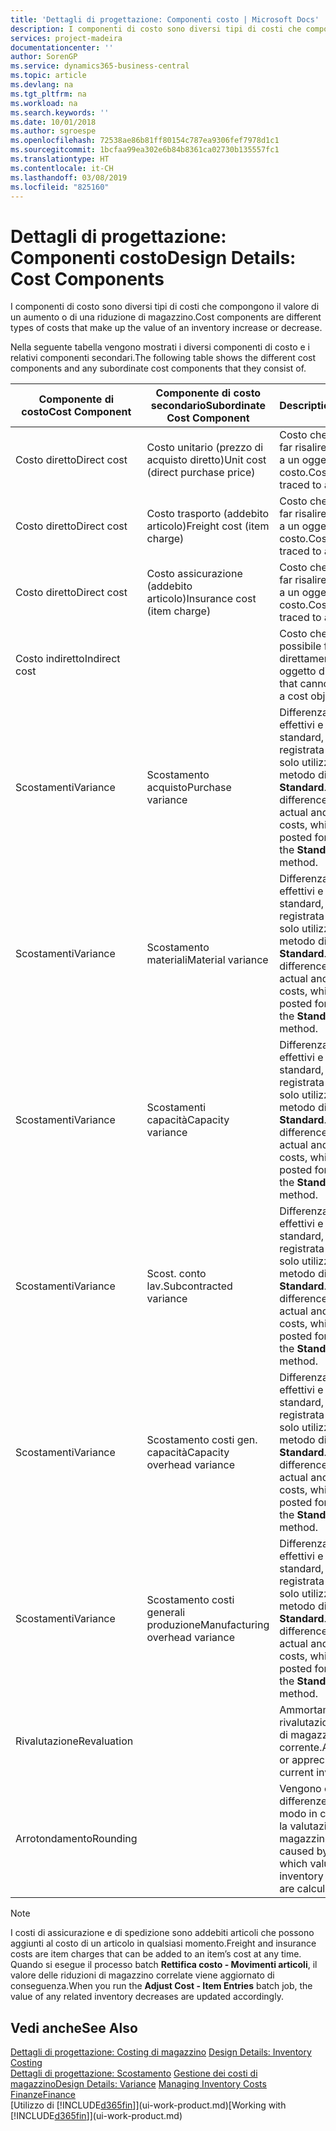 ```yaml
---
title: 'Dettagli di progettazione: Componenti costo | Microsoft Docs'
description: I componenti di costo sono diversi tipi di costi che compongono il valore di un aumento o di una riduzione di magazzino.
services: project-madeira
documentationcenter: ''
author: SorenGP
ms.service: dynamics365-business-central
ms.topic: article
ms.devlang: na
ms.tgt_pltfrm: na
ms.workload: na
ms.search.keywords: ''
ms.date: 10/01/2018
ms.author: sgroespe
ms.openlocfilehash: 72538ae86b81ff80154c787ea9306fef7978d1c1
ms.sourcegitcommit: 1bcfaa99ea302e6b84b8361ca02730b135557fc1
ms.translationtype: HT
ms.contentlocale: it-CH
ms.lasthandoff: 03/08/2019
ms.locfileid: "825160"
---
```

# <a name="design-details-cost-components"></a><span data-ttu-id="7a842-103">Dettagli di progettazione: Componenti costo</span><span class="sxs-lookup"><span data-stu-id="7a842-103">Design Details: Cost Components</span></span>
<span data-ttu-id="7a842-104">I componenti di costo sono diversi tipi di costi che compongono il valore di un aumento o di una riduzione di magazzino.</span><span class="sxs-lookup"><span data-stu-id="7a842-104">Cost components are different types of costs that make up the value of an inventory increase or decrease.</span></span>  

 <span data-ttu-id="7a842-105">Nella seguente tabella vengono mostrati i diversi componenti di costo e i relativi componenti secondari.</span><span class="sxs-lookup"><span data-stu-id="7a842-105">The following table shows the different cost components and any subordinate cost components that they consist of.</span></span>  

|<span data-ttu-id="7a842-106">Componente di costo</span><span class="sxs-lookup"><span data-stu-id="7a842-106">Cost Component</span></span>|<span data-ttu-id="7a842-107">Componente di costo secondario</span><span class="sxs-lookup"><span data-stu-id="7a842-107">Subordinate Cost Component</span></span>|<span data-ttu-id="7a842-108">Description</span><span class="sxs-lookup"><span data-stu-id="7a842-108">Description</span></span>|  
|--------------------|--------------------------------|---------------------------------------|  
|<span data-ttu-id="7a842-109">Costo diretto</span><span class="sxs-lookup"><span data-stu-id="7a842-109">Direct cost</span></span>|<span data-ttu-id="7a842-110">Costo unitario (prezzo di acquisto diretto)</span><span class="sxs-lookup"><span data-stu-id="7a842-110">Unit cost (direct purchase price)</span></span>|<span data-ttu-id="7a842-111">Costo che è possibile far risalire direttamente a un oggetto di costo.</span><span class="sxs-lookup"><span data-stu-id="7a842-111">Cost that can be traced to a cost object.</span></span>|  
|<span data-ttu-id="7a842-112">Costo diretto</span><span class="sxs-lookup"><span data-stu-id="7a842-112">Direct cost</span></span>|<span data-ttu-id="7a842-113">Costo trasporto (addebito articolo)</span><span class="sxs-lookup"><span data-stu-id="7a842-113">Freight cost (item charge)</span></span>|<span data-ttu-id="7a842-114">Costo che è possibile far risalire direttamente a un oggetto di costo.</span><span class="sxs-lookup"><span data-stu-id="7a842-114">Cost that can be traced to a cost object.</span></span>|  
|<span data-ttu-id="7a842-115">Costo diretto</span><span class="sxs-lookup"><span data-stu-id="7a842-115">Direct cost</span></span>|<span data-ttu-id="7a842-116">Costo assicurazione (addebito articolo)</span><span class="sxs-lookup"><span data-stu-id="7a842-116">Insurance cost (item charge)</span></span>|<span data-ttu-id="7a842-117">Costo che è possibile far risalire direttamente a un oggetto di costo.</span><span class="sxs-lookup"><span data-stu-id="7a842-117">Cost that can be traced to a cost object.</span></span>|  
|<span data-ttu-id="7a842-118">Costo indiretto</span><span class="sxs-lookup"><span data-stu-id="7a842-118">Indirect cost</span></span>||<span data-ttu-id="7a842-119">Costo che non è possibile far risalire direttamente a un oggetto di costo.</span><span class="sxs-lookup"><span data-stu-id="7a842-119">Cost that cannot be traced to a cost object.</span></span>|  
|<span data-ttu-id="7a842-120">Scostamenti</span><span class="sxs-lookup"><span data-stu-id="7a842-120">Variance</span></span>|<span data-ttu-id="7a842-121">Scostamento acquisto</span><span class="sxs-lookup"><span data-stu-id="7a842-121">Purchase variance</span></span>|<span data-ttu-id="7a842-122">Differenza tra costi effettivi e costi standard, che viene registrata per gli articoli solo utilizzando il metodo di costing **Standard**.</span><span class="sxs-lookup"><span data-stu-id="7a842-122">The difference between actual and standard costs, which is only posted for items using the **Standard** costing method.</span></span>|  
|<span data-ttu-id="7a842-123">Scostamenti</span><span class="sxs-lookup"><span data-stu-id="7a842-123">Variance</span></span>|<span data-ttu-id="7a842-124">Scostamento materiali</span><span class="sxs-lookup"><span data-stu-id="7a842-124">Material variance</span></span>|<span data-ttu-id="7a842-125">Differenza tra costi effettivi e costi standard, che viene registrata per gli articoli solo utilizzando il metodo di costing **Standard**.</span><span class="sxs-lookup"><span data-stu-id="7a842-125">The difference between actual and standard costs, which is only posted for items using the **Standard** costing method.</span></span>|  
|<span data-ttu-id="7a842-126">Scostamenti</span><span class="sxs-lookup"><span data-stu-id="7a842-126">Variance</span></span>|<span data-ttu-id="7a842-127">Scostamenti capacità</span><span class="sxs-lookup"><span data-stu-id="7a842-127">Capacity variance</span></span>|<span data-ttu-id="7a842-128">Differenza tra costi effettivi e costi standard, che viene registrata per gli articoli solo utilizzando il metodo di costing **Standard**.</span><span class="sxs-lookup"><span data-stu-id="7a842-128">The difference between actual and standard costs, which is only posted for items using the **Standard** costing method.</span></span>|  
|<span data-ttu-id="7a842-129">Scostamenti</span><span class="sxs-lookup"><span data-stu-id="7a842-129">Variance</span></span>|<span data-ttu-id="7a842-130">Scost. conto lav.</span><span class="sxs-lookup"><span data-stu-id="7a842-130">Subcontracted variance</span></span>|<span data-ttu-id="7a842-131">Differenza tra costi effettivi e costi standard, che viene registrata per gli articoli solo utilizzando il metodo di costing **Standard**.</span><span class="sxs-lookup"><span data-stu-id="7a842-131">The difference between actual and standard costs, which is only posted for items using the **Standard** costing method.</span></span>|  
|<span data-ttu-id="7a842-132">Scostamenti</span><span class="sxs-lookup"><span data-stu-id="7a842-132">Variance</span></span>|<span data-ttu-id="7a842-133">Scostamento costi gen. capacità</span><span class="sxs-lookup"><span data-stu-id="7a842-133">Capacity overhead variance</span></span>|<span data-ttu-id="7a842-134">Differenza tra costi effettivi e costi standard, che viene registrata per gli articoli solo utilizzando il metodo di costing **Standard**.</span><span class="sxs-lookup"><span data-stu-id="7a842-134">The difference between actual and standard costs, which is only posted for items using the **Standard** costing method.</span></span>|  
|<span data-ttu-id="7a842-135">Scostamenti</span><span class="sxs-lookup"><span data-stu-id="7a842-135">Variance</span></span>|<span data-ttu-id="7a842-136">Scostamento costi generali produzione</span><span class="sxs-lookup"><span data-stu-id="7a842-136">Manufacturing overhead variance</span></span>|<span data-ttu-id="7a842-137">Differenza tra costi effettivi e costi standard, che viene registrata per gli articoli solo utilizzando il metodo di costing **Standard**.</span><span class="sxs-lookup"><span data-stu-id="7a842-137">The difference between actual and standard costs, which is only posted for items using the **Standard** costing method.</span></span>|  
|<span data-ttu-id="7a842-138">Rivalutazione</span><span class="sxs-lookup"><span data-stu-id="7a842-138">Revaluation</span></span>||<span data-ttu-id="7a842-139">Ammortamento o rivalutazione del valore di magazzino corrente.</span><span class="sxs-lookup"><span data-stu-id="7a842-139">A depreciation or appreciation of the current inventory value.</span></span>|  
|<span data-ttu-id="7a842-140">Arrotondamento</span><span class="sxs-lookup"><span data-stu-id="7a842-140">Rounding</span></span>||<span data-ttu-id="7a842-141">Vengono calcolate le differenze causate dal modo in cui diminuisce la valutazione del magazzino.</span><span class="sxs-lookup"><span data-stu-id="7a842-141">Residuals caused by the way in which valuation of inventory decreases are calculated.</span></span>|  

> [!NOTE]  
>  <span data-ttu-id="7a842-142">I costi di assicurazione e di spedizione sono addebiti articoli che possono aggiunti al costo di un articolo in qualsiasi momento.</span><span class="sxs-lookup"><span data-stu-id="7a842-142">Freight and insurance costs are item charges that can be added to an item’s cost at any time.</span></span> <span data-ttu-id="7a842-143">Quando si esegue il processo batch **Rettifica costo - Movimenti articoli**, il valore delle riduzioni di magazzino correlate viene aggiornato di conseguenza.</span><span class="sxs-lookup"><span data-stu-id="7a842-143">When you run the **Adjust Cost - Item Entries** batch job, the value of any related inventory decreases are updated accordingly.</span></span>  

## <a name="see-also"></a><span data-ttu-id="7a842-144">Vedi anche</span><span class="sxs-lookup"><span data-stu-id="7a842-144">See Also</span></span>  
 <span data-ttu-id="7a842-145">[Dettagli di progettazione: Costing di magazzino](design-details-inventory-costing.md) </span><span class="sxs-lookup"><span data-stu-id="7a842-145">[Design Details: Inventory Costing](design-details-inventory-costing.md) </span></span>  
 <span data-ttu-id="7a842-146">[Dettagli di progettazione: Scostamento](design-details-variance.md) [Gestione dei costi di magazzino](finance-manage-inventory-costs.md)</span><span class="sxs-lookup"><span data-stu-id="7a842-146">[Design Details: Variance](design-details-variance.md) [Managing Inventory Costs](finance-manage-inventory-costs.md)</span></span>  
 [<span data-ttu-id="7a842-147">Finanze</span><span class="sxs-lookup"><span data-stu-id="7a842-147">Finance</span></span>](finance.md)  
 <span data-ttu-id="7a842-148">[Utilizzo di [!INCLUDE[d365fin](includes/d365fin_md.md)]](ui-work-product.md)</span><span class="sxs-lookup"><span data-stu-id="7a842-148">[Working with [!INCLUDE[d365fin](includes/d365fin_md.md)]](ui-work-product.md)</span></span>  
